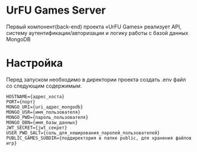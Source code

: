 # UrFU Games Server
Первый компонент(back-end) проекта «UrFU Games» реализует API, систему аутентификации/авторизации и логику работы с базой данных MongoDB

# Настройка
Перед запуском необходимо в директории проекта создать .env файл со следующим содержимым:
```
HOSTNAME={адрес_хоста}
PORT={порт}
MONGO_URI={uri_адрес_mongodb}
MONGO_USR={имя_пользователя}
MONGO_PWD={пароль_пользователя}
MONGO_DBN={имя_базы_данных}
JWT_SECRET={jwt_секрет}
USER_PWD_SALT={соль_для_хеширования_паролей_пользователей}
PUBLIC_GAMES_SUBDIR={поддиректория в папке public, для хранения файлов игр}
```

